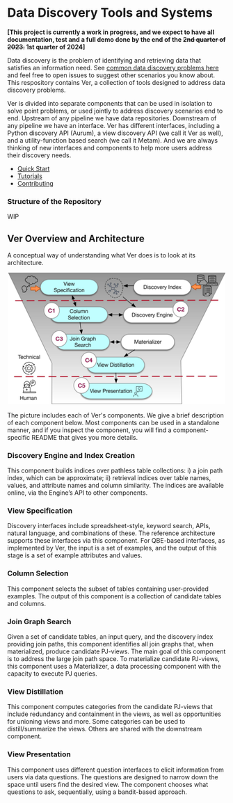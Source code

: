 <!--
[![contributions welcome](https://img.shields.io/badge/contributions-welcome-brightgreen.svg?style=flat)](https://github.com/TheDataStation/ver/issues)
-->


# Data Discovery Tools and Systems

**[This project is currently a work in progress, and we expect to have all
documentation, test and a full demo done by the end of the ~~2nd quarter of 2023.~~ 1st quarter of 2024]**

Data discovery is the problem of identifying and retrieving data that satisfies
an information need. See [common data discovery problems here](docs/why_ver.md) and feel free to open
issues to suggest other scenarios you know about. This respository contains Ver, a 
collection of tools designed to address data discovery problems. 

Ver is divided into separate components that can be used in isolation to solve
point problems, or used jointly to address discovery scenarios end
to end. Upstream of any pipeline we have data repositories. Downstream of any
pipeline we have an interface. Ver has different interfaces, including a Python
discovery API (Aurum), a view discovery API (we call it Ver as well), and a
utility-function based search (we call it Metam). And we are always thinking of new interfaces
and components to help more users address their discovery needs.

- [Quick Start](docs/quickstart.md)
- [Tutorials](docs/tutorials.md)
- [Contributing](docs/contributing.md)

### Structure of the Repository

WIP

## Ver Overview and Architecture

A conceptual way of understanding what Ver does is to look at its architecture.

<p align="center">
     <img src="docs/img/architecture.jpeg" width="500">
</p>

The picture includes each of Ver's
components. We give a brief description of each component below. Most components can be used in a standalone manner, and if you inspect the component, you will find a component-specific README that gives you more details.

### Discovery Engine and Index Creation

This component builds indices over pathless table collections: i) a join path
index, which can be approximate; ii) retrieval indices over table names, values,
and attribute names and column similarity. The indices are available online, via
the Engine’s API to other components.

### View Specification 

Discovery interfaces include spreadsheet-style, keyword search, APIs, natural
language, and combinations of these. The reference architecture supports these
interfaces via this component. For QBE-based interfaces, as implemented by Ver,
the input is a set of examples, and the output of this stage is a set of example
attributes and values. 

### Column Selection

This component selects the subset of tables containing user-provided examples.
The output of this component is a collection of candidate tables and columns.

### Join Graph Search

Given a set of candidate tables, an input query, and the discovery index
providing join paths, this component identifies all join graphs that, when
materialized, produce candidate PJ-views.  The main goal of this component is to
address the large join path space.  To materialize candidate PJ-views, this
component uses a Materializer, a data processing component with the capacity to
execute PJ queries.

### View Distillation 

This component computes categories from the candidate PJ-views that include
redundancy and containment in the views, as well as opportunities for unioning
views and more. Some categories can be used to distill/summarize the views.
Others are shared with the downstream component.

### View Presentation 

This component uses different question interfaces to elicit information from
users via data questions. The questions are designed to narrow down the space
until users find the desired view. The component chooses what questions to ask,
sequentially, using a bandit-based approach.

